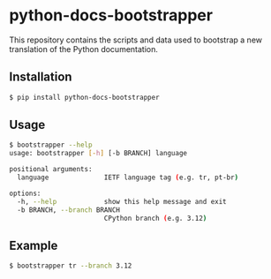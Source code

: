 # python-docs-bootstrapper

This repository contains the scripts and data used to bootstrap a new translation of the Python documentation.

## Installation

```bash
$ pip install python-docs-bootstrapper
```

## Usage

```bash
$ bootstrapper --help
usage: bootstrapper [-h] [-b BRANCH] language

positional arguments:
  language              IETF language tag (e.g. tr, pt-br)

options:
  -h, --help            show this help message and exit
  -b BRANCH, --branch BRANCH
                        CPython branch (e.g. 3.12)
```

## Example

```bash
$ bootstrapper tr --branch 3.12
```

